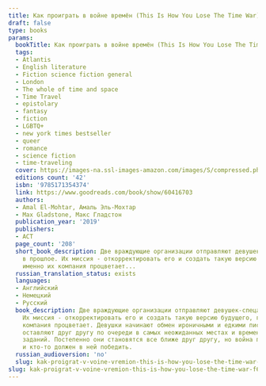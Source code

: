 ```yaml
---
title: Как проиграть в войне времён (This Is How You Lose The Time War)
draft: false
type: books
params:
  bookTitle: Как проиграть в войне времён (This Is How You Lose The Time War)
  tags:
  - Atlantis
  - English literature
  - Fiction science fiction general
  - London
  - The whole of time and space
  - Time Travel
  - epistolary
  - fantasy
  - fiction
  - LGBTQ+
  - new york times bestseller
  - queer
  - romance
  - science fiction
  - time-traveling
  cover: https://images-na.ssl-images-amazon.com/images/S/compressed.photo.goodreads.com/books/1644860614i/60416703.jpg
  editions count: '42'
  isbn: '9785171354374'
  link: https://www.goodreads.com/book/show/60416703
  authors:
  - Amal El-Mohtar, Амаль Эль-Мохтар
  - Max Gladstone, Макс Гладстон
  publication_year: '2019'
  publishers:
  - АСТ
  page_count: '208'
  short_book_description: Две враждующие организации отправляют девушек-спецагентов
    в прошлое. Их миссия - откорректировать его и создать такую версию будущего, где
    именно их компания процветает...
  russian_translation_status: exists
  languages:
  - Английский
  - Немецкий
  - Русский
  book_description: Две враждующие организации отправляют девушек-спецагентов в прошлое.
    Их миссия - откорректировать его и создать такую версию будущего, где именно их
    компания процветает. Девушки начинают обмен ироничными и едкими письмами, которые
    оставляют друг другу по очереди в самых неожиданных местах и временах во время
    заданий. Постепенно они становятся все ближе друг другу, но война продолжается,
    и кто-то должен в ней победить.
  russian_audioversion: 'no'
  slug: kak-proigrat-v-voine-vremion-this-is-how-you-lose-the-time-war-f67f0fff
slug: kak-proigrat-v-voine-vremion-this-is-how-you-lose-the-time-war-f67f0fff
---
```

